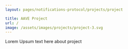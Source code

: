 ```yaml
---
layout: pages/notifications-protocol/projects/project

title: AAVE Project
url: /
image: /assets/images/projects/project-3.svg
---
```


Lorem Upsum text here about project
